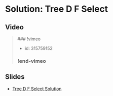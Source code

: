 
# Solution: Tree D F Select



## Video

<blockquote>
### !vimeo

* id: 315759152

### !end-vimeo
</blockquote>



## Slides

* [Tree D F Select Solution](https://docs.google.com/a/hackreactor.com/presentation/d/1PSLYNchzACF_gEpspPXTBbqzS9R-gBcNg_lggZoqGjo/embed?start=false&loop=false&delayms=3000)

